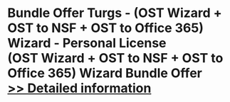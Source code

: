 # Bundle Offer Turgs - (OST Wizard + OST to NSF + OST to Office 365) Wizard - Personal License<br />(OST Wizard + OST to NSF + OST to Office 365) Wizard Bundle Offer<br />[>> Detailed information](https://secure.shareit.com/shareit/product.html?productid=300998651&affiliateid=200057808)